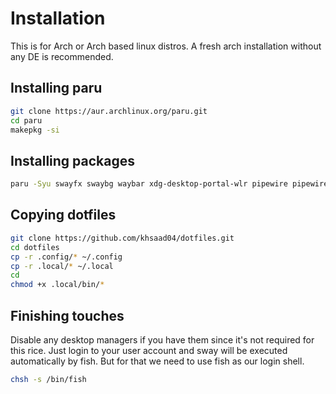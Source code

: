 # Installation 

This is for Arch or Arch based linux distros. A fresh arch installation without any DE is recommended.

## Installing paru
```sh
git clone https://aur.archlinux.org/paru.git
cd paru
makepkg -si
```

## Installing packages
```sh
paru -Syu swayfx swaybg waybar xdg-desktop-portal-wlr pipewire pipewire-pulse pipewire-jack wireplumber qt5-wayland qt6-wayland fish kitty starship neovim wofi dunst libnotify pamixer neofetch ttf-firacode-nerd --needed
```

## Copying dotfiles
```sh
git clone https://github.com/khsaad04/dotfiles.git
cd dotfiles
cp -r .config/* ~/.config
cp -r .local/* ~/.local
cd 
chmod +x .local/bin/*
```

## Finishing touches
Disable any desktop managers if you have them since it's not required for this rice. Just login to your user account and sway will be executed automatically by fish. But for that we need to use fish as our login shell.

```sh
chsh -s /bin/fish
```
